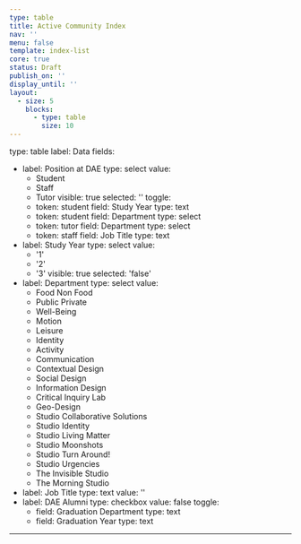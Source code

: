 ```yaml
---
type: table
title: Active Community Index
nav: ''
menu: false
template: index-list
core: true
status: Draft
publish_on: ''
display_until: ''
layout:
  - size: 5
    blocks:
      - type: table
        size: 10
---
```


type: table
label: Data
fields:
  - label: Position at DAE
    type: select
    value:
      - Student
      - Staff
      - Tutor
    visible: true
    selected: ''
    toggle:
    - token: student
      field: Study Year
      type: text
    - token: student
      field: Department
      type: select
    - token: tutor
      field: Department
      type: select
    - token: staff
      field: Job Title
      type: text
  - label: Study Year
    type: select
    value:
      - '1'
      - '2'
      - '3'
    visible: true
    selected: 'false'
  - label: Department
    type: select
    value:
      - Food Non Food
      - Public Private
      - Well-Being
      - Motion
      - Leisure
      - Identity
      - Activity
      - Communication
      - Contextual Design
      - Social Design
      - Information Design
      - Critical Inquiry Lab
      - Geo-Design
      - Studio Collaborative Solutions
      - Studio Identity
      - Studio Living Matter
      - Studio Moonshots
      - Studio Turn Around!
      - Studio Urgencies
      - The Invisible Studio
      - The Morning Studio
  - label: Job Title
    type: text
    value: ''
  - label: DAE Alumni
    type: checkbox
    value: false
    toggle:
      - field: Graduation Department
        type: text
      - field: Graduation Year
        type: text
---
